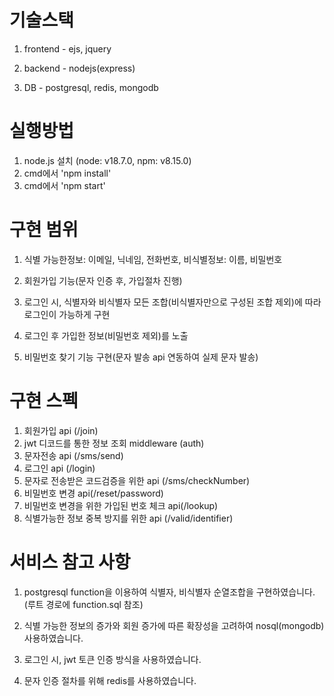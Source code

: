 # 기술스택

   1) frontend
     - ejs, jquery

   2) backend 
     - nodejs(express)

   3) DB
     - postgresql, redis, mongodb

# 실행방법
   
   1) node.js 설치 (node: v18.7.0, npm: v8.15.0)
   2) cmd에서 'npm install'
   3) cmd에서 'npm start'

# 구현 범위

   1) 식별 가능한정보: 이메일, 닉네임, 전화번호, 
          비식별정보: 이름, 비밀번호 

   2) 회원가입 기능(문자 인증 후, 가입절차 진행)

   3) 로그인 시, 식별자와 비식별자 모든 조합(비식별자만으로 구성된 조합 제외)에 따라 로그인이 가능하게 구현

   4) 로그인 후 가입한 정보(비밀번호 제외)를 노출

   5) 비밀번호 찾기 기능 구현(문자 발송 api 연동하여 실제 문자 발송)
   
# 구현 스펙

   1) 회원가입 api (/join)
   2) jwt 디코드를 통한 정보 조회 middleware (auth)
   3) 문자전송 api (/sms/send)
   4) 로그인 api (/login)
   5) 문자로 전송받은 코드검증을 위한 api (/sms/checkNumber)
   6) 비밀번호 변경 api(/reset/password)
   7) 비밀번호 변경을 위한 가입된 번호 체크 api(/lookup)
   8) 식별가능한 정보 중복 방지를 위한 api (/valid/identifier)

# 서비스 참고 사항

   1) postgresql function을 이용하여 식별자, 비식별자 순열조합을 구현하였습니다.(루트 경로에 function.sql 참조)

   2) 식별 가능한 정보의 증가와 회원 증가에 따른 확장성을 고려하여 nosql(mongodb) 사용하였습니다.

   3) 로그인 시, jwt 토큰 인증 방식을 사용하였습니다.

   4) 문자 인증 절차를 위해 redis를 사용하였습니다.